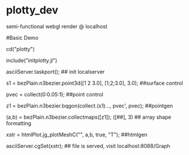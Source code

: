 # plotty_dev
semi-functional webgl render @ localhost

#Basic Demo

cd("plotty")

include("initplotty.jl")

asciiServer.taskport();    ## init localserver

s1 = bezPlain.n3bezier.point3d([1 2 3.0], [1;2;3.0], 3.0); ##surface control

pvec = collect(0:0.05:1);    ##point control

z1 = bezPlain.n3bezier.bqgon(collect.(s1)..., pvec', pvec); ##pointgen

(a,b) = bezPlain.n3bezier.collectmaps([z1]); ([##], 3)  ## array shape formatting

xstr = htmlPlot.jg_plotMeshC("", a,b, true, "T");     ##htmlgen

asciiServer.cgSet(xstr); ## file is served, visit localhost:8088/Graph 
